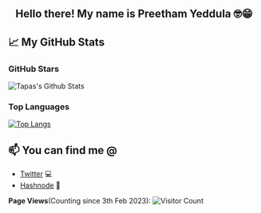 <h2 align="center">Hello there! My name is Preetham Yeddula 🤓😁</h2>


## 📈 My GitHub Stats
### GitHub Stars

![Tapas's Github Stats](https://github-readme-stats.vercel.app/api?username=Preetham-Yeddula&show_icons=true&theme=radical)

### Top Languages

[![Top Langs](https://github-readme-stats.vercel.app/api/top-langs/?username=Preetham-Yeddula&layout=compact)](https://github.com/anuraghazra/github-readme-stats)

## 📫 You can find me @
<!-- YOU-CAN-FIND-ME:START -->
- [Twitter](https://twitter.com/gnana_preetham) 💻
- [Hashnode](https://wiser.hashnode.dev/) 📒


**Page Views**(Counting since 3th Feb 2023): ![Visitor Count](https://profile-counter.glitch.me/Preetham-Yeddula/count.svg)

<!---
Preetham-Yeddula/Preetham-Yeddula is a ✨ special ✨ repository because its `README.md` (this file) appears on your GitHub profile.
You can click the Preview link to take a look at your changes.
--->
